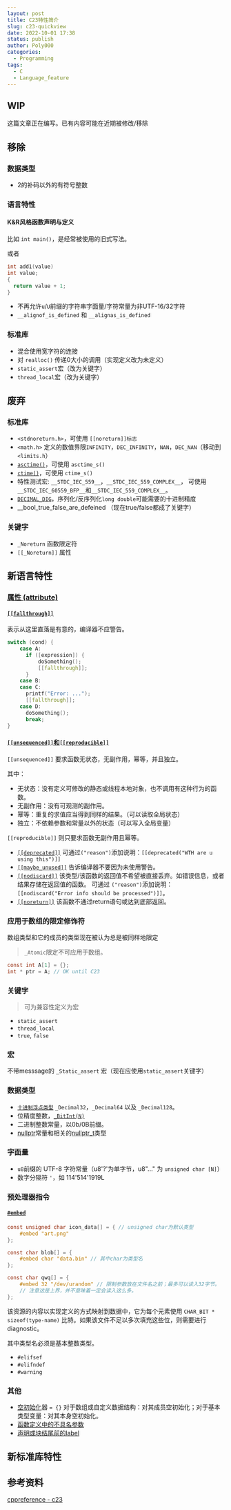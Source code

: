 ```yaml
---
layout: post
title: C23特性简介
slug: c23-quickview
date: 2022-10-01 17:38
status: publish
author: Poly000
categories: 
  - Programming
tags: 
  - C
  - Language_feature
---
```


## WIP

这篇文章正在编写。已有内容可能在近期被修改/移除

## 移除

### 数据类型

- 2的补码以外的有符号整数

### 语言特性

#### K&R风格函数声明与定义

比如 `int main()`，是经常被使用的旧式写法。

或者

```c
int add1(value)
int value;
{
  return value + 1;
}
```

- 不再允许`u`/`U`前缀的字符串字面量/字符常量为非UTF-16/32字符
- `__alignof_is_defined` 和 `__alignas_is_defined`

### 标准库

- 混合使用宽字符的连接
- 对 `realloc()` 传递0大小的调用（实现定义改为未定义）
- `static_assert`宏（改为关键字）
- `thread_local`宏（改为关键字）

## 废弃

### 标准库

- `<stdnoreturn.h>`，可使用 `[[noreturn]]标志`
- `<math.h>` 定义的数值界限`INFINITY`，`DEC_INFINITY`，`NAN`，`DEC_NAN`（移动到 `<limits.h`）
- [`asctime()`](https://zh.cppreference.com/w/c/chrono/asctime)，可使用 `asctime_s()`
- [`ctime()`](https://zh.cppreference.com/w/c/chrono/ctime)，可使用 `ctime_s()`
- 特性测试宏: `__STDC_IEC_559__`，`__STDC_IEC_559_COMPLEX__`，
可使用`__STDC_IEC_60559_BFP__`和`__STDC_IEC_559_COMPLEX__`。
- [`DECIMAL_DIG`](https://zh.cppreference.com/w/c/types/limits)，序列化/反序列化`long double`可能需要的十进制精度
- __bool_true_false_are_defeined （现在true/false都成了关键字）

### 关键字

- `_Noreturn` 函数限定符
- `[[_Noreturn]]` 属性

## 新语言特性

### [属性 (attribute)](https://zh.cppreference.com/w/c/language/attributes)

#### [`[[fallthrough]]`](https://en.cppreference.com/w/c/language/attributes/fallthrough)

表示从这里直落是有意的，编译器不应警告。

```c
switch (cond) {
    case A:
      if ([expression]) {
          doSomething();
          [[fallthrough]];
      }
    case B:
    case C:
      printf("Error: ...");
      [[fallthrough]];
    case D:
      doSomething();
      break;
}
```
#### [`[[unsequenced]]`和`[[reproducible]]`](https://open-std.org/JTC1/SC22/WG14/www/docs/n2956.htm)

`[[unsequenced]]` 要求函数无状态，无副作用，幂等，并且独立。

其中：

- 无状态：没有定义可修改的静态或线程本地对象，也不调用有这种行为的函数。
- 无副作用：没有可观测的副作用。
- 幂等：重复的求值应当得到同样的结果。（可以读取全局状态）
- 独立：不依赖参数和常量以外的状态（可以写入全局变量）

`[[reproducible]]` 则只要求函数无副作用且幂等。

- [`[[deprecated]]`](https://en.cppreference.com/w/c/language/attributes/deprecated)
可通过`("reason")`添加说明：`[[deprecated("WTH are u using this")]]`
- [`[[maybe_unused]]`](https://en.cppreference.com/w/c/language/attributes/maybe_unused)
告诉编译器不要因为未使用警告。
- [`[[nodiscard]]`](https://en.cppreference.com/w/c/language/attributes/nodiscard)
该类型/该函数的返回值不希望被直接丢弃。如错误信息，或者结果存储在返回值的函数。
可通过 `("reason")`添加说明：`[[nodiscard("Error info should be processed")]]`。
- [`[[noreturn]]`](https://en.cppreference.com/w/c/language/attributes/noreturn)
该函数不通过return语句或达到底部返回。
### 应用于数组的限定修饰符

数组类型和它的成员的类型现在被认为总是被同样地限定

> `_Atomic`限定不可应用于数组。

```c
const int A[1] = {};
int * ptr = A; // OK until C23
```

### 关键字

> 可为兼容性定义为宏

- `static_assert`
- `thread_local`
- `true`, `false`

### 宏

不带messsage的 `_Static_assert` 宏（现在应使用`static_assert`关键字）

### 数据类型

- [`十进制浮点类型`](https://zh.cppreference.com/w/c/language/arithmetic_types)
`_Decimal32`，`_Decimal64` 以及 `_Decimal128`。
- 位精度整数，[`_BitInt(N)`](https://www.open-std.org/jtc1/sc22/wg14/www/docs/n2763.pdf)
- 二进制整数常量，以0b/0B前缀。
- [nullptr](https://en.cppreference.com/w/c/language/nullptr)常量和相关的[nullptr_t](https://en.cppreference.com/w/c/types/nullptr_t)类型

### 字面量

- `u8`前缀的 UTF-8 字符常量（u8'?'为单字节，u8"..." 为 `unsigned char [N]`）
- 数字分隔符 `'`，如 114'514'1919L

### 预处理器指令

#### [`#embed`](https://www.open-std.org/jtc1/sc22/wg14/www/docs/n2499.pdf)

```c
const unsigned char icon_data[] = { // unsigned char为默认类型
    #embed "art.png"
};

const char blob[] = {
    #embed char "data.bin" // 其中char为类型名
};

const char qwq[] = {
    #embed 32 "/dev/urandom" // 限制参数放在文件名之前；最多可以读入32字节。
    // 注意这是上界，并不意味着一定会读入这么多。
};
```

该资源的内容以实现定义的方式映射到数据中，它为每个元素使用 `CHAR_BIT * sizeof(type-name)` 比特。如果该文件不足以多次填充这些位，则需要进行diagnostic。

其中类型名必须是基本整数类型。

- `#elifsef`
- `#elifndef`
- `#warning`

### 其他

- [空初始化](https://zh.cppreference.com/w/c/language/initialization)器 `= {}` 对于数组或自定义数据结构：对其成员空初始化；对于基本类型变量：对其本身空初始化。
- [函数定义中的不具名参数](https://open-std.org/JTC1/SC22/WG14/www/docs/n2480.pdf)
- [声明或块结尾前的label](https://open-std.org/JTC1/SC22/WG14/www/docs/n2508.pdf)

## 新标准库特性

## 参考资料

[cppreference - c23](https://en.cppreference.com/w/c/23)
